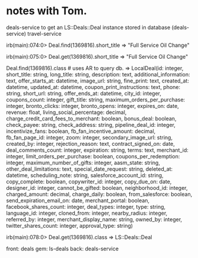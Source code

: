 # notes with Tom.

deals-service to get an LS::Deals::Deal instance stored in database (deals-service)
travel-service

irb(main):074:0> Deal.find(1369816).short_title
=> "Full Service Oil Change"

irb(main):075:0> Deal.get(1369816).short_title
=> "Full Service Oil Change"

Deal.find(1369816).class # uses AR to query db.
=> LocalDeal(id: integer, short_title: string, long_title: string, description: text, additional_information: text, offer_starts_at: datetime, image_url: string, fine_print: text, created_at: datetime, updated_at: datetime, coupon_print_instructions: text, phone: string, short_url: string, offer_ends_at: datetime, city_id: integer, coupons_count: integer, gift_title: string, maximum_orders_per_purchase: integer, bronto_clicks: integer, bronto_opens: integer, expires_on: date, revenue: float, living_social_percentage: decimal, charge_credit_card_fees_to_merchant: boolean, bonus_deal: boolean, check_payee: string, check_address: string, pipeline_deal_id: integer, incentivize_fans: boolean, fb_fan_incentive_amount: decimal, fb_fan_page_id: integer, zoom: integer, secondary_image_url: string, created_by: integer, rejection_reason: text, contract_signed_on: date, deal_comments_count: integer, expiration: string, terms: text, merchant_id: integer, limit_orders_per_purchase: boolean, coupons_per_redemption: integer, maximum_number_of_gifts: integer, aasm_state: string, other_deal_limitations: text, special_date_request: string, deleted_at: datetime, scheduling_note: string, salesforce_account_id: string, copy_complete: boolean, copywriter_id: integer, copy_due_on: date, designer_id: integer, cannot_be_gifted: boolean, neighborhood_id: integer, charged_amount: decimal, charge_daily: boolean, from_salesforce: boolean, send_expiration_email_on: date, merchant_portal: boolean, facebook_shares_count: integer, deal_types: integer, type: string, language_id: integer, cloned_from: integer, nearby_radius: integer, referred_by: integer, merchant_display_name: string, owned_by: integer, twitter_shares_count: integer, approval_type: string)



irb(main):078:0> Deal.get(1369816).class
=> LS::Deals::Deal 


front:  deals
gem:    ls-deals
back:   deals-service
